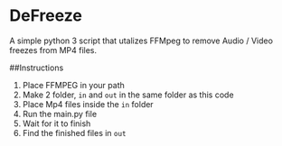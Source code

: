 # DeFreeze

A simple python 3 script that utalizes FFMpeg to remove Audio / Video freezes from MP4 files.

##Instructions

1. Place FFMPEG in your path
2. Make 2 folder, ``in`` and ``out`` in the same folder as this code
3. Place Mp4 files inside the ``in`` folder
4. Run the main.py file
5. Wait for it to finish
6. Find the finished files in ``out``
